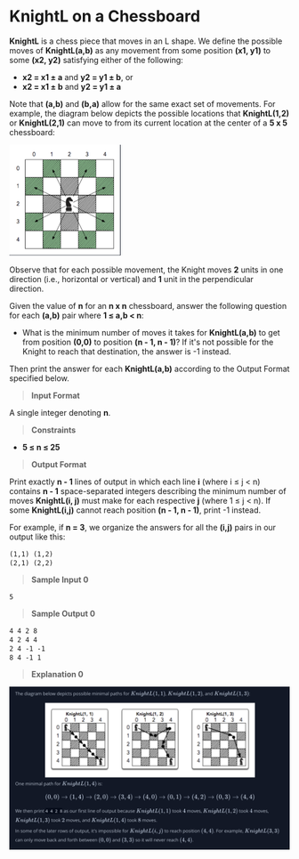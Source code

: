 # KnightL on a Chessboard

**KnightL** is a chess piece that moves in an L shape. We define the possible moves of **KnightL(a,b)** as any movement from some position **(x1, y1)** to some **(x2, y2)** satisfying either of the following:

- **x2 = x1 &plusmn; a** and **y2 = y1 &plusmn; b**, or
- **x2 = x1 &plusmn; b** and **y2 = y1 &plusmn; a**

Note that **(a,b)** and **(b,a)** allow for the same exact set of movements. 
For example, the diagram below depicts the possible locations 
that **KnightL(1,2)** or **KnightL(2,1)** can move to from its current location
at the center of a **5 x 5** chessboard:

<img src="imageOne.png" alt="imageOne" width="200">

Observe that for each possible movement, the Knight moves **2** units in one direction (i.e., horizontal or vertical) and **1** unit in the perpendicular direction.

Given the value of **n** for an **n x n** chessboard, answer the following
question for each **(a,b)** pair where **1 &le; a,b < n**:

- What is the minimum number of moves it takes for **KnightL(a,b)** to get from
position **(0,0)** to position **(n - 1, n - 1)**? If it's not possible for the Knight to reach that destination, the answer is -1 instead.

Then print the answer for each **KnightL(a,b)** according to the Output Format specified below.


>**Input Format**

A single integer denoting **n**.


> **Constraints**

- **5 &le; n &le; 25**

> **Output Format**

Print exactly **n - 1** lines of output in which each line **i** (where i &le; j < n) 
contains **n - 1** space-separated integers describing the minimum number 
of moves **KnightL(i, j)** must make for each respective **j** (where 1 &le; j < n).
If some **KnightL(i,j)** cannot reach position **(n - 1, n - 1)**, print -1 instead.

For example, if **n = 3**, we organize the answers for all the **(i,j)** pairs in our output like this:

```
(1,1) (1,2)
(2,1) (2,2)
```


> **Sample Input 0**
```
5
```

> **Sample Output 0**
```
4 4 2 8
4 2 4 4
2 4 -1 -1
8 4 -1 1
```

> **Explanation 0**

<img src="Explanation0.png" alt="Explanation0" width="600">